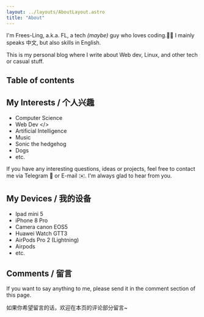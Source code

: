 ```yaml
---
layout: ../layouts/AboutLayout.astro
title: "About"
---
```


I'm Frees-Ling, a.k.a. FL, a tech _(maybe)_ guy who loves coding.🧑‍💻
I mainly speaks 中文, but also skills in English.

This is my personal blog where I write about Web dev, Linux, and other tech or casual stuff.

## Table of contents

## My Interests / 个人兴趣

- Computer Science
- Web Dev </>
- Artificial Intelligence
- Music
- Sonic the hedgehog
- Dogs
- etc.

If you have any interesting questions, ideas or projects, feel free to contact me via Telegram 💬 or E-mail ✉️.
I'm always glad to hear from you.

## My Devices / 我的设备

- Ipad mini 5
- iPhone 8 Pro
- Camera canon EOS5
- Huawei Watch GTT3
- AirPods Pro 2 (Lightning)
- Airpods
- etc.


## Comments / 留言

If you want to say anything to me, please send it in the comment section of this page.

如果你希望留言的话，欢迎在本页的评论部分留言~
